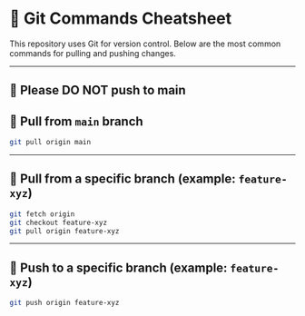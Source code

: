 # 🌿 Git Commands Cheatsheet

This repository uses Git for version control. Below are the most common commands for pulling and pushing changes.

---
## 🔹 Please DO NOT push to main

## 🔹 Pull from `main` branch
```bash
git pull origin main
```

---

## 🔹 Pull from a specific branch (example: `feature-xyz`)
```bash
git fetch origin
git checkout feature-xyz
git pull origin feature-xyz
```

---

## 🔹 Push to a specific branch (example: `feature-xyz`)
```bash
git push origin feature-xyz
```
